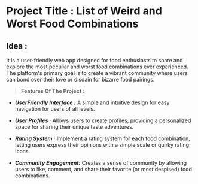 # Project Title : List of Weird and Worst Food Combinations

## Idea : 
It is a user-friendly web app designed for food enthusiasts  to share and explore the most peculiar and 
worst food combinations ever experienced. The platform's primary goal is to  create a vibrant community 
where users can bond over their love or disdain for bizarre food pairings.


> **Features Of The Project :** 

- ***UserFriendly Interface :*** A simple and intuitive design for easy navigation for users of all levels.

- ***User Profiles :*** Allows users to create profiles, providing a personalized space for sharing their unique taste adventures.

- ***Rating System :*** Implement a rating system for each food combination, letting users express their opinions with a simple 
scale or quirky rating icons.

- ***Community Engagement:*** Creates a sense of community by allowing users to like, comment, and share their favorite (or most despised) food combinations.
